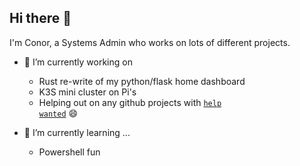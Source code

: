 ## Hi there 👋

I'm Conor, a Systems Admin who works on lots of different projects. 

- 🔭 I’m currently working on 

  - Rust re-write of my python/flask home dashboard
  - K3S mini cluster on Pi's
  - Helping out on any github projects with [<code>help wanted</code>](https://github.com/issues?q=is%3Aopen+is%3Aissue+label%3A%22help+wanted%22) :smile:

- 🌱 I’m currently learning ...

  - Powershell fun




<!--
**Conor0Callaghan/Conor0Callaghan** is a ✨ _special_ ✨ repository because its `README.md` (this file) appears on your GitHub profile.

Here are some ideas to get you started:

- 🔭 I’m currently working on ...
- 🌱 I’m currently learning ...
- 👯 I’m looking to collaborate on ...
- 🤔 I’m looking for help with ...
- 💬 Ask me about ...
- 📫 How to reach me: ...
- 😄 Pronouns: ...
- ⚡ Fun fact: ...
-->
